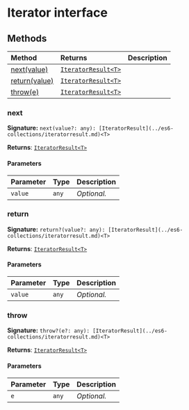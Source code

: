 # Iterator interface













## Methods

| Method	   |  Returns	| Description|
|:-------------|:-------|:-----------|
|[next(value)](next(value))      | [`IteratorResult<T>`](../es6-collections/iteratorresult.md) |  |
|[return(value)](return(value))      | [`IteratorResult<T>`](../es6-collections/iteratorresult.md) |  |
|[throw(e)](throw(e))      | [`IteratorResult<T>`](../es6-collections/iteratorresult.md) |  |




### next



**Signature:** ``next(value?: any): [IteratorResult](../es6-collections/iteratorresult.md)<T>``

**Returns**: [`IteratorResult<T>`](../es6-collections/iteratorresult.md)



#### Parameters


| Parameter	   | Type    | Description |
|:-------------|:---------------|:------------|
| `value`    | `any` | _Optional._ |


### return



**Signature:** ``return?(value?: any): [IteratorResult](../es6-collections/iteratorresult.md)<T>``

**Returns**: [`IteratorResult<T>`](../es6-collections/iteratorresult.md)



#### Parameters


| Parameter	   | Type    | Description |
|:-------------|:---------------|:------------|
| `value`    | `any` | _Optional._ |


### throw



**Signature:** ``throw?(e?: any): [IteratorResult](../es6-collections/iteratorresult.md)<T>``

**Returns**: [`IteratorResult<T>`](../es6-collections/iteratorresult.md)



#### Parameters


| Parameter	   | Type    | Description |
|:-------------|:---------------|:------------|
| `e`    | `any` | _Optional._ |

